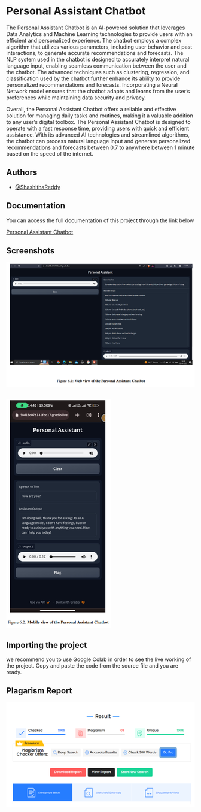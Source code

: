 
# Personal Assistant Chatbot

The Personal Assistant Chatbot is an AI-powered solution that leverages Data
Analytics and Machine Learning technologies to provide users with an efficient and
personalized experience. The chatbot employs a complex algorithm that utilizes various parameters, including user behavior and past interactions, to generate accurate
recommendations and forecasts. The NLP system used in the chatbot is designed
to accurately interpret natural language input, enabling seamless communication between the user and the chatbot. The advanced techniques such as clustering, regression, and classification used by the chatbot further enhance its ability to provide
personalized recommendations and forecasts. Incorporating a Neural Network model ensures that the chatbot adapts and learns from the user’s preferences
while maintaining data security and privacy. 

Overall, the Personal Assistant Chatbot
offers a reliable and effective solution for managing daily tasks and routines, making
it a valuable addition to any user’s digital toolbox. The Personal Assistant Chatbot
is designed to operate with a fast response time, providing users with quick and efficient assistance. With its advanced AI technologies and streamlined algorithms, the
chatbot can process natural language input and generate personalized recommendations and forecasts between 0.7 to anywhere between 1 minute based on the speed
of the internet.


## Authors

- [@ShashithaReddy](https://github.com/ShashithaReddy)

## Documentation
You can access the full documentation of this project through the link below

[Personal Assistant Chatbot](https://drive.google.com/file/d/1-w7tRo2kK1MwJ8NSWz08lUhYp-o78SWR/view?usp=drive_link)


## Screenshots

![App Screenshot](https://github.com/ShashithaReddy/Personal-Assistant-chatbot/blob/main/Untitled2.png)
##
![App Screenshot](https://github.com/ShashithaReddy/Personal-Assistant-chatbot/blob/main/Untitled.png)

## Importing the project
we recommend you to use Google Colab in order to see the live working of the project. Copy and paste the code from the source file and you are ready.


## Plagarism Report
![PlagarismReportScreenshot](https://github.com/ShashithaReddy/Personal-Assistant-chatbot/blob/main/plagarism_report.png)
